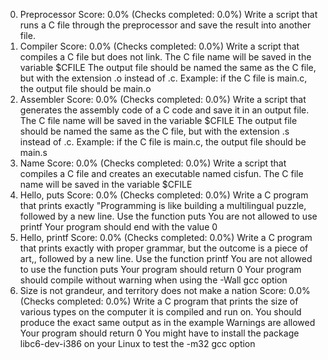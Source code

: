 0. Preprocessor
Score: 0.0% (Checks completed: 0.0%)
Write a script that runs a C file through the preprocessor and save the result into another file.
1. Compiler
Score: 0.0% (Checks completed: 0.0%)
Write a script that compiles a C file but does not link.
The C file name will be saved in the variable $CFILE
The output file should be named the same as the C file, but with the extension .o instead of .c.
Example: if the C file is main.c, the output file should be main.o
2. Assembler
Score: 0.0% (Checks completed: 0.0%)
Write a script that generates the assembly code of a C code and save it in an output file.
The C file name will be saved in the variable $CFILE
The output file should be named the same as the C file, but with the extension .s instead of .c.
Example: if the C file is main.c, the output file should be main.s
3. Name
Score: 0.0% (Checks completed: 0.0%)
Write a script that compiles a C file and creates an executable named cisfun.
The C file name will be saved in the variable $CFILE
4. Hello, puts
Score: 0.0% (Checks completed: 0.0%)
Write a C program that prints exactly "Programming is like building a multilingual puzzle, followed by a new line.
Use the function puts
You are not allowed to use printf
Your program should end with the value 0
5. Hello, printf
Score: 0.0% (Checks completed: 0.0%)
Write a C program that prints exactly with proper grammar, but the outcome is a piece of art,, followed by a new line.
Use the function printf
You are not allowed to use the function puts
Your program should return 0
Your program should compile without warning when using the -Wall gcc option
6. Size is not grandeur, and territory does not make a nation
Score: 0.0% (Checks completed: 0.0%)
Write a C program that prints the size of various types on the computer it is compiled and run on.
You should produce the exact same output as in the example
Warnings are allowed
Your program should return 0
You might have to install the package libc6-dev-i386 on your Linux to test the -m32 gcc option
